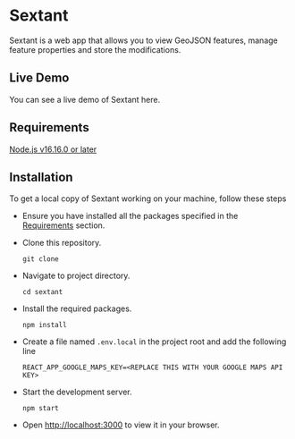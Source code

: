 # Sextant

Sextant is a web app that allows you to view GeoJSON features, manage feature properties and store the modifications.

## Live Demo

You can see a live demo of Sextant here.

## Requirements

[Node.js v16.16.0 or later](https://nodejs.org/en/)

## Installation

To get a local copy of Sextant working on your machine, follow these steps

- Ensure you have installed all the packages specified in the [Requirements](#requirements) section.

- Clone this repository.

  `git clone `

- Navigate to project directory.

  `cd sextant`

- Install the required packages.

  `npm install`
  
- Create a file named `.env.local` in the project root and add the following line

  `REACT_APP_GOOGLE_MAPS_KEY=<REPLACE THIS WITH YOUR GOOGLE MAPS API KEY>`

- Start the development server.

  `npm start`

- Open [http://localhost:3000](http://localhost:3000) to view it in your browser.
